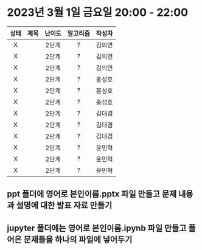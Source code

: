 # 2023년 3월 1일 금요일 20:00 - 22:00

|상태|제목|난이도|알고리즘|작성자  
|:---:|:---:|:---:|:---:|:---:|  
|X| |2단계|?|김의연  
|X| |2단계|?|김의연  
|X| |2단계|?|김의연  
|X| |2단계|?|홍성호
|X| |2단계|?|홍성호
|X| |2단계|?|홍성호
|X| |2단계|?|김대겸
|X| |2단계|?|김대겸  
|X| |2단계|?|김대겸  
|X| |2단계|?|윤민혁
|X| |2단계|?|윤민혁
|X| |2단계|?|윤민혁

## ppt 폴더에 영어로 본인이름.pptx 파일 만들고 문제 내용과 설명에 대한 발표 자료 만들기
## jupyter 폴더에는 영어로 본인이름.ipynb 파일 만들고 풀어온 문제들을 하나의 파일에 넣어두기
